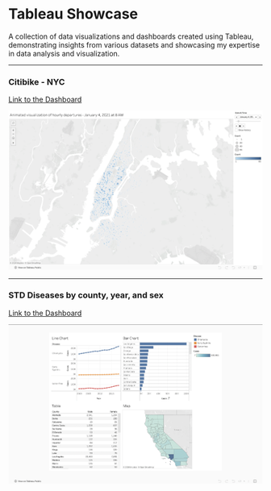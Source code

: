 # Tableau Showcase

A collection of data visualizations and dashboards created using Tableau, demonstrating insights from various datasets and showcasing my expertise in data analysis and visualization.

---

### Citibike - NYC
[Link to the Dashboard](https://public.tableau.com/views/Citibike-NYC/Animatedvisualizationofhourlydepartures?:language=en-US&publish=yes&:sid=&:display_count=n&:origin=viz_share_link)

![Image](/content/Citibike.png)

---

### STD Diseases by county, year, and sex
[Link to the Dashboard](https://public.tableau.com/shared/HCNPHCTD6?:display_count=n&:origin=viz_share_link)

![Image](/content/Diseases.png)